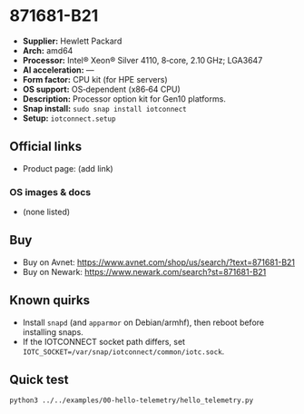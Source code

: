 # 871681-B21

- **Supplier:** Hewlett Packard
- **Arch:** amd64
- **Processor:** Intel® Xeon® Silver 4110, 8‑core, 2.10 GHz; LGA3647
- **AI acceleration:** —
- **Form factor:** CPU kit (for HPE servers)
- **OS support:** OS‑dependent (x86‑64 CPU)
- **Description:** Processor option kit for Gen10 platforms.
- **Snap install:** `sudo snap install iotconnect`
- **Setup:** `iotconnect.setup`

## Official links
- Product page: (add link)

### OS images & docs
- (none listed)

## Buy
- Buy on Avnet: https://www.avnet.com/shop/us/search/?text=871681-B21
- Buy on Newark: https://www.newark.com/search?st=871681-B21

## Known quirks
- Install `snapd` (and `apparmor` on Debian/armhf), then reboot before installing snaps.
- If the IOTCONNECT socket path differs, set `IOTC_SOCKET=/var/snap/iotconnect/common/iotc.sock`.

## Quick test
```bash
python3 ../../examples/00-hello-telemetry/hello_telemetry.py
```
